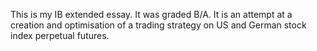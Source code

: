 This is my IB extended essay. It was graded B/A. It is an attempt at a creation and optimisation of a trading strategy on US and German stock index perpetual futures. 
